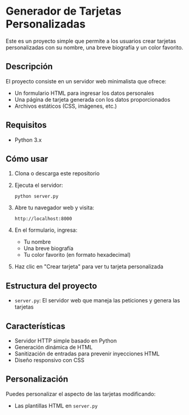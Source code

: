# Generador de Tarjetas Personalizadas

Este es un proyecto simple que permite a los usuarios crear tarjetas personalizadas con su nombre, una breve biografía y un color favorito.

## Descripción

El proyecto consiste en un servidor web minimalista que ofrece:
- Un formulario HTML para ingresar los datos personales
- Una página de tarjeta generada con los datos proporcionados
- Archivos estáticos (CSS, imágenes, etc.)

## Requisitos

- Python 3.x

## Cómo usar

1. Clona o descarga este repositorio

2. Ejecuta el servidor:
   ```
   python server.py
   ```

3. Abre tu navegador web y visita:
   ```
   http://localhost:8000
   ```

4. En el formulario, ingresa:
   - Tu nombre
   - Una breve biografía
   - Tu color favorito (en formato hexadecimal)

5. Haz clic en "Crear tarjeta" para ver tu tarjeta personalizada

## Estructura del proyecto

- `server.py`: El servidor web que maneja las peticiones y genera las tarjetas


## Características

- Servidor HTTP simple basado en Python
- Generación dinámica de HTML
- Sanitización de entradas para prevenir inyecciones HTML
- Diseño responsivo con CSS

## Personalización

Puedes personalizar el aspecto de las tarjetas modificando:
- Las plantillas HTML en `server.py`
